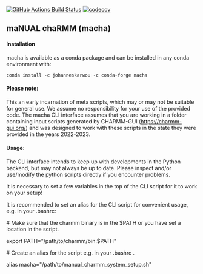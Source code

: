 [//]: # (Badges)
[![GitHub Actions Build Status](https://github.com/akaupang/macha/workflows/CI/badge.svg)](https://github.com/akaupang/macha/actions)
[![codecov](https://codecov.io/gh/akuapang/macha/branch/main/graph/badge.svg)](https://codecov.io/gh/akaupang/macha/branch/main)


## maNUAL chaRMM (macha)

#### Installation

macha is available as a conda package and can be installed in any conda environment with:

`conda install -c johanneskarwou -c conda-forge macha`


#### Please note:
This an early incarnation of meta scripts, which may or may not be suitable for general use. 
We assume no responsibility for your use of the provided code.
The macha CLI interface assumes that you are working in a folder containing input scripts 
generated by CHARMM-GUI (https://charmm-gui.org/) and was designed to work with these scripts
in the state they were provided in the years 2022-2023.

#### Usage:
The CLI interface intends to keep up with developments in the Python backend, but may not
always be up to date. Please inspect and/or use/modify the python scripts directly if you
encounter problems.

It is necessary to set a few variables in the top of the CLI script for it to work on your setup!

It is recommended to set an alias for the CLI script for convenient usage, e.g. in your .bashrc:

\# Make sure that the charmm binary is in the $PATH or you have set a location in the script.

export PATH="/path/to/charmm/bin:$PATH"

\# Create an alias for the script e.g. in your .bashrc .

alias macha="/path/to/manual_charmm_system_setup.sh"
